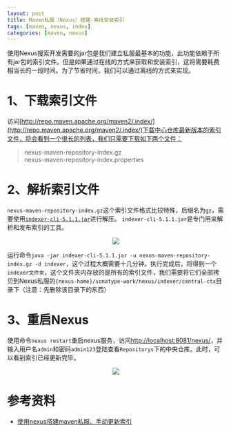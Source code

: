 ```yaml
---
layout: post
title: Maven私服（Nexus）搭建-离线安装索引
tags: [maven, nexus, index]
categories: [maven, nexus]
---
```




使用Nexus搜索开发需要的jar包是我们建立私服最基本的功能，此功能依赖于所有jar包的索引文件。但是如果通过在线的方式来获取和安装索引，这将需要耗费相当长的一段时间。为了节省时间，我们可以通过离线的方式来实现。


# 1、下载索引文件
访问[http://repo.maven.apache.org/maven2/.index/](http://repo.maven.apache.org/maven2/.index/)下载中心仓库最新版本的索引文件，将会看到一个很长的列表，我们只需要下载如下两个文件：

> nexus-maven-repository-index.gz  
> nexus-maven-repository-index.properties


# 2、解析索引文件
`nexus-maven-repository-index.gz`这个索引文件格式比较特殊，后缀名为`gz`，需要使用[`indexer-cli-5.1.1.jar`](http://search.maven.org/#search%7Cgav%7C1%7Cg%3A%22org.apache.maven.indexer%22%20AND%20a%3A%22indexer-cli%22)进行解压。
`indexer-cli-5.1.1.jar`是专门用来解析和发布索引的工具。

<div style="text-align: center;">
    <image src="{{ post.url }}/static/images/nexus/indexer-cli-5.1.1.jpg"></image>
</div>

运行命令`java -jar indexer-cli-5.1.1.jar -u nexus-maven-repository-index.gz -d indexer`，这个过程大概需要十几分钟。执行完成后，将得到一个`indexer文件夹`，这个文件夹内存放的是所有的索引文件，我们需要将它们全部拷贝到Nexus私服的`{nexus-home}/sonatype-work/nexus/indexer/central-ctx`目录下（注意：先删除该目录下的东西）


# 3、重启Nexus
使用命令`nexus restart`重启nexus服务，访问[http://localhost:8081/nexus/](http://localhost:8081/nexus/)，并输入用户名`admin`和密码`admin123`登陆查看`Repositorys`下的中央仓库。此时，可以看到索引已经更新完毕。

<div style="text-align: center;">
    <image src="{{ post.url }}/static/images/nexus/index_installed.jpg"></image>
</div>


# 参考资料

* [使用nexus搭建maven私服、手动更新索引](http://m.blog.csdn.net/blog/kmter/23564681)

